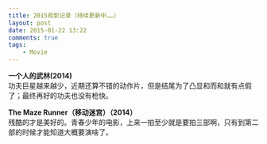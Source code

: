 ```yaml
--- 
title: 2015观影记录（持续更新中……）
layout: post
date: 2015-01-22 13:22
comments: true
tags: 
    - Movie
---
```

**一个人的武林(2014)**  
功夫巨星越来越少，近期还算不错的动作片，但是结尾为了凸显和而和就有点假了；最终再好的功夫也没有枪快。

**The Maze Runner（移动迷宫）（2014）**  
残酷的才是美好的。青春少年的电影，上来一拍至少就是要拍三部啊，只有到第二部的时候才能知道大概要演啥了。






